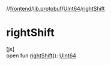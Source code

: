 //[frontend](../../../index.md)/[lib.protobuf](../index.md)/[UInt64](index.md)/[rightShift](right-shift.md)

# rightShift

[js]\
open fun [rightShift](right-shift.md)(): [UInt64](index.md)

